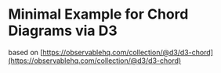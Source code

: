 # Minimal Example for Chord Diagrams via D3

based on [https://observablehq.com/collection/@d3/d3-chord](https://observablehq.com/collection/@d3/d3-chord)

